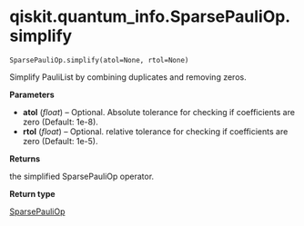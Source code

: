 # qiskit.quantum\_info.SparsePauliOp.simplify

`SparsePauliOp.simplify(atol=None, rtol=None)`

Simplify PauliList by combining duplicates and removing zeros.

**Parameters**

*   **atol** (*float*) – Optional. Absolute tolerance for checking if coefficients are zero (Default: 1e-8).
*   **rtol** (*float*) – Optional. relative tolerance for checking if coefficients are zero (Default: 1e-5).

**Returns**

the simplified SparsePauliOp operator.

**Return type**

[SparsePauliOp](qiskit.quantum_info.SparsePauliOp#qiskit.quantum_info.SparsePauliOp "qiskit.quantum_info.SparsePauliOp")

